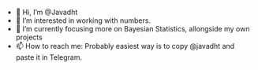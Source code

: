 - 👋 Hi, I’m @Javadht
- 👀 I’m interested in working with numbers.
- 🌱 I’m currently focusing more on Bayesian Statistics, allongside my own projects
- 📫 How to reach me: Probably easiest way is to copy @javadht and paste it in Telegram.

<!---
Javadht/Javadht is a ✨ special ✨ repository because its `README.md` (this file) appears on your GitHub profile.
You can click the Preview link to take a look at your changes.
--->
